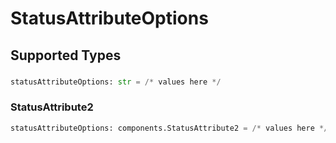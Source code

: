 # StatusAttributeOptions


## Supported Types

### 

```python
statusAttributeOptions: str = /* values here */
```

### StatusAttribute2

```python
statusAttributeOptions: components.StatusAttribute2 = /* values here */
```

